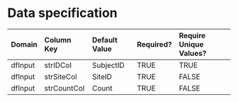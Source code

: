 # Data specification

|**Domain** |**Column Key** |**Default Value** |**Required?** |**Require Unique Values?** |
|:----------|:--------------|:-----------------|:-------------|:--------------------------|
|dfInput    |strIDCol       |SubjectID         |TRUE          |TRUE                       |
|dfInput    |strSiteCol     |SiteID            |TRUE          |FALSE                      |
|dfInput    |strCountCol    |Count             |TRUE          |FALSE                      |
